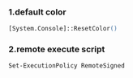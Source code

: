 ### 1.default color
```ps
[System.Console]::ResetColor()
```

### 2.remote execute script
```ps
Set-ExecutionPolicy RemoteSigned
```